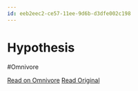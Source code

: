```yaml
---
id: eeb2eec2-ce57-11ee-9d6b-d3dfe002c198
---
```


# Hypothesis
#Omnivore

[Read on Omnivore](https://omnivore.app/me/hypothesis-18dbc280445)
[Read Original](https://hypothes.is/a/1sam6s5TEe6mmZfysBDqaQ)

